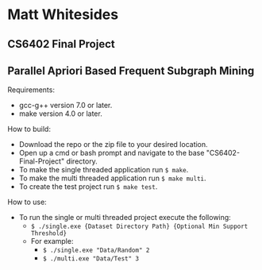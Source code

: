 # Matt Whitesides
## CS6402 Final Project
## Parallel Apriori Based Frequent Subgraph Mining

Requirements:
- gcc-g++ version 7.0 or later.
- make version 4.0 or later.

How to build:
- Download the repo or the zip file to your desired location.
- Open up a cmd or bash prompt and navigate to the base "CS6402-Final-Project" directory.
- To make the single threaded application run `$ make`.
- To make the multi threaded application run `$ make multi`.
- To create the test project run `$ make test`.

How to use:
- To run the single or multi threaded project execute the following:
    - `$ ./single.exe {Dataset Directory Path} {Optional Min Support Threshold}`
    - For example:
        - `$ ./single.exe "Data/Random" 2`
        - `$ ./multi.exe "Data/Test" 3`

